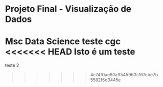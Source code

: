 # Projeto Final - Visualização de Dados
 Msc Data Science
 teste cgc
<<<<<<< HEAD
 Isto é um teste
=======
 teste 2
>>>>>>> 4c74f0ae80aff545963c167cbe7b5582f5d3445e
